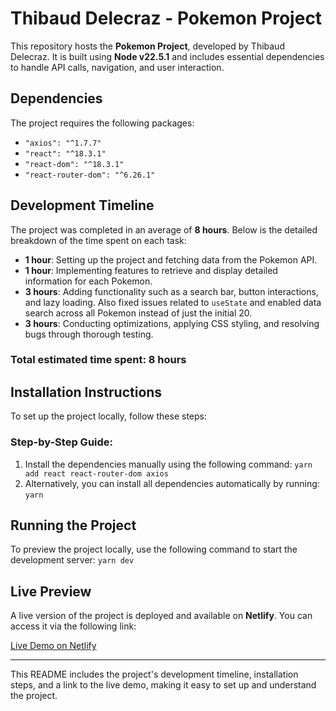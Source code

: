 Thibaud Delecraz - Pokemon Project
==================================

This repository hosts the **Pokemon Project**, developed by Thibaud Delecraz. It is built using **Node v22.5.1** and includes essential dependencies to handle API calls, navigation, and user interaction.

Dependencies
------------

The project requires the following packages:

-   `"axios": "^1.7.7"`
-   `"react": "^18.3.1"`
-   `"react-dom": "^18.3.1"`
-   `"react-router-dom": "^6.26.1"`

Development Timeline
--------------------

The project was completed in an average of **8 hours**. Below is the detailed breakdown of the time spent on each task:

-   **1 hour**: Setting up the project and fetching data from the Pokemon API.
-   **1 hour**: Implementing features to retrieve and display detailed information for each Pokemon.
-   **3 hours**: Adding functionality such as a search bar, button interactions, and lazy loading. Also fixed issues related to `useState` and enabled data search across all Pokemon instead of just the initial 20.
-   **3 hours**: Conducting optimizations, applying CSS styling, and resolving bugs through thorough testing.

### Total estimated time spent: **8 hours**

Installation Instructions
-------------------------

To set up the project locally, follow these steps:

### Step-by-Step Guide:

1.  Install the dependencies manually using the following command:
    `yarn add react react-router-dom axios`
2.  Alternatively, you can install all dependencies automatically by running:
    `yarn`

Running the Project
-------------------

To preview the project locally, use the following command to start the development server:
`yarn dev`

Live Preview
------------

A live version of the project is deployed and available on **Netlify**. You can access it via the following link:

[Live Demo on Netlify](https://app.netlify.com/sites/friendly-bubblegum-69cd1c/overview)

* * * * *

This README includes the project's development timeline, installation steps, and a link to the live demo, making it easy to set up and understand the project.